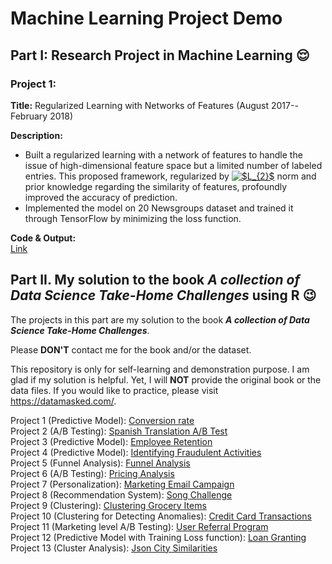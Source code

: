 # Machine Learning Project Demo 


## Part I: Research Project in Machine Learning :relieved:
### Project 1: 
**Title:** Regularized Learning with Networks of Features (August 2017--February 2018) <br>

**Description:** <br>
- Built a regularized learning with a network of features to handle the issue of high-dimensional feature space but a limited number of labeled entries. This proposed framework, regularized by <a href="https://www.codecogs.com/eqnedit.php?latex=$L_{2}$" target="_blank"><img src="https://latex.codecogs.com/gif.latex?$L_{2}$" title="$L_{2}$" /></a> norm and prior knowledge regarding the similarity of features, profoundly improved the accuracy of prediction. <br>
- Implemented the model on 20 Newsgroups dataset and trained it through TensorFlow by minimizing the loss function. <br>

**Code \& Output:** <br>
[Link](https://nbviewer.jupyter.org/github/Veronica0206/DS_Project_Sample/blob/master/NG20_final.ipynb) <br>


## Part II. My solution to the book ***A collection of Data Science Take-Home Challenges*** using R :wink: <br> 
The projects in this part are my solution to the book ***A collection of Data Science Take-Home Challenges***.

Please **DON'T** contact me for the book and/or the dataset.

This repository is only for self-learning and demonstration purpose. I am glad if my solution is helpful. Yet, I will **NOT** provide the original book or the data files. If you would like to practice, please visit <https://datamasked.com/>.

Project 1 (Predictive Model): [Conversion rate](https://github.com/Veronica0206/DS_Project_Sample/blob/master/1.Conversion_rate.md) <br>
Project 2 (A/B Testing): [Spanish Translation A/B Test](https://github.com/Veronica0206/DS_Project_Sample/blob/master/2.Spanish_Translation_A_B_test.md) <br>
Project 3 (Predictive Model): [Employee Retention](https://github.com/Veronica0206/DS_Project_Sample/blob/master/3.Employee_Retention.md) <br>
Project 4 (Predictive Model): [Identifying Fraudulent Activities](https://github.com/Veronica0206/DS_Project_Sample/blob/master/4.Identifying_Fraudulent_Activities.md) <br>
Project 5 (Funnel Analysis): [Funnel Analysis](https://github.com/Veronica0206/DS_Project_Sample/blob/master/5.Funnel_Analysis.md) <br>
Project 6 (A/B Testing): [Pricing Analysis](https://github.com/Veronica0206/DS_Project_Sample/blob/master/6.Pricing_Analysis.md) <br>
Project 7 (Personalization): [Marketing Email Campaign](https://github.com/Veronica0206/DS_Project_Sample/blob/master/7.Marketing_Email_Campaign.md) <br>
Project 8 (Recommendation System): [Song Challenge](https://github.com/Veronica0206/DS_Project_Sample/blob/master/8.Song_Challenge.md) <br>
Project 9 (Clustering): [Clustering Grocery Items](https://github.com/Veronica0206/DS_Project_Sample/blob/master/9.Clustering_Grocery_Items.md) <br>
Project 10 (Clustering for Detecting Anomalies): [Credit Card Transactions](https://github.com/Veronica0206/DS_Project_Sample/blob/master/10.Credit_Card_Transactions.md) <br>
Project 11 (Marketing level A/B Testing): [User Referral Program](https://github.com/Veronica0206/DS_Project_Sample/blob/master/11.User_Referral_Program.md) <br>
Project 12 (Predictive Model with Training Loss function): [Loan Granting](https://github.com/Veronica0206/DS_Project_Sample/blob/master/12.Loan_Granting.md) <br>
Project 13 (Cluster Analysis): [Json City Similarities](https://github.com/Veronica0206/DS_Project_Sample/blob/master/13.Json_City_Similarities.md) <br>

